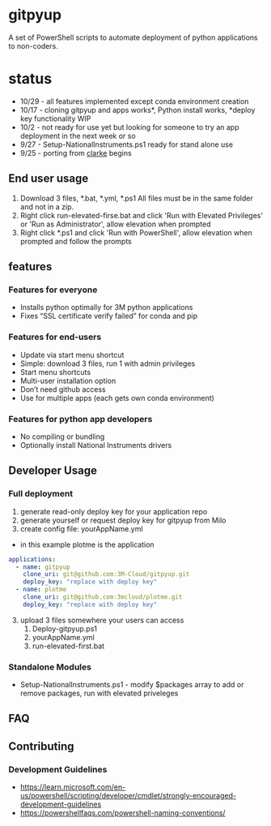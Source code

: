 # gitpyup
A set of PowerShell scripts to automate deployment of python applications to non-coders.

# status
* 10/29 - all features implemented except conda environment creation
* 10/17 - cloning gitpyup and apps works*, Python install works, *deploy key functionality WIP
* 10/2 - not ready for use yet but looking for someone to try an app deployment in the next week or so
* 9/27 - Setup-NationalInstruments.ps1 ready for stand alone use
* 9/25 - porting from [clarke](https://github.com/3M-Cloud/clarke/tree/main/scripts) begins

## End user usage
1. Download 3 files, *.bat, *.yml, *.ps1 All files must be in the same folder and not in a zip.
1. Right click run-elevated-firse.bat and click 'Run with Elevated Privileges' or 'Run as Administrator', allow elevation when prompted
1. Right click *.ps1 and click 'Run with PowerShell', allow  elevation when prompted and follow the prompts

## features
### Features for everyone
* Installs python optimally for 3M python applications
* Fixes “SSL certificate verify failed” for conda and pip

### Features for end-users
* Update via start menu shortcut
* Simple: download 3 files, run 1 with admin privileges 
* Start menu shortcuts
* Multi-user installation option
* Don’t need github access
* Use for multiple apps (each gets own conda environment)

### Features for python app developers
* No compiling or bundling
* Optionally install National Instruments drivers

## Developer Usage

### Full deployment
1. generate read-only deploy key for your application repo
1. generate yourself or request deploy key for gitpyup from Milo
2. create config file: yourAppName.yml

* in this example plotme is the application
```yml
applications:
  - name: gitpyup
    clone_uri: git@github.com:3M-Cloud/gitpyup.git
    deploy_key: "replace with deploy key"
  - name: plotme
    clone_uri: git@github.com:3mcloud/plotme.git
    deploy_key: "replace with deploy key"
```

3. upload 3 files somewhere your users can access
    1. Deploy-gitpyup.ps1
    2. yourAppName.yml
    3. run-elevated-first.bat

### Standalone Modules
* Setup-NationalInstruments.ps1 - modify $packages array to add or remove packages, run with elevated priveleges

## FAQ 


## Contributing

### Development Guidelines
* https://learn.microsoft.com/en-us/powershell/scripting/developer/cmdlet/strongly-encouraged-development-guidelines
* https://powershellfaqs.com/powershell-naming-conventions/


